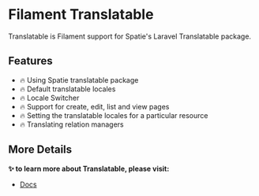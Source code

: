# Filament Translatable

Translatable is Filament support for Spatie's Laravel Translatable package.

## Features

- 🔥 Using Spatie translatable package
- 🔥 Default translatable locales
- 🔥 Locale Switcher
- 🔥 Support for create, edit, list and view pages
- 🔥 Setting the translatable locales for a particular resource
- 🔥 Translating relation managers

## More Details

**✨ to learn more about Translatable, please visit:**

- [Docs](https://larazeus.com/docs/translatable)
